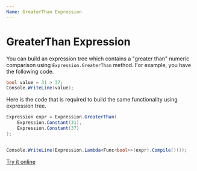 ```yaml
---
Name: GreaterThan Expression
---
```


# GreaterThan Expression

You can build an expression tree which contains a "greater than" numeric comparison using `Expression.GreaterThan` method. For example, you have the following code.

```csharp
bool value = 31 > 37;
Console.WriteLine(value);
```

Here is the code that is required to build the same functionality using expression tree. 

```csharp
Expression expr = Expression.GreaterThan(
    Expression.Constant(31),
    Expression.Constant(37)
);


Console.WriteLine(Expression.Lambda<Func<bool>>(expr).Compile()());
```

[Try it online](https://dotnetfiddle.net/97eZm4)